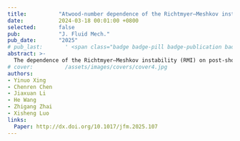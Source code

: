 ```yaml
---
title:          "Atwood-number dependence of the Richtmyer–Meshkov instability at a heavy–light single-mode interface"
date:           2024-03-18 00:01:00 +0800
selected:       false
pub:            "J. Fluid Mech."
pub_date:       "2025"
# pub_last:       ' <span class="badge badge-pill badge-publication badge-success">Spotlight</span>'
abstract: >-
  The dependence of the Richtmyer–Meshkov instability (RMI) on post-shock Atwood number ($|A_1|$) is experimentally investigated for a heavy–light single-mode interface. We create initial interfaces with density ratios of heavy to light gases ranging from 1.73 to 34.07, and achieve the highest $|A_1|$ value reported to date for gaseous-interface experiments (0.95). 
# cover:          /assets/images/covers/cover4.jpg
authors:
- Yinuo Xing
- Chenren Chen
- Jiaxuan Li
- He Wang
- Zhigang Zhai
- Xisheng Luo
links:
  Paper: http://dx.doi.org/10.1017/jfm.2025.107
---
```

